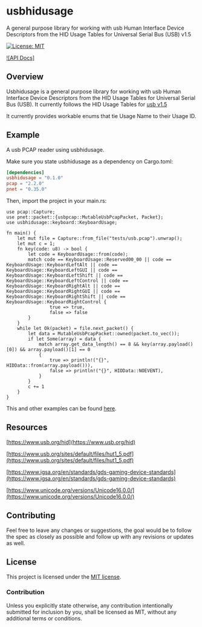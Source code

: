 # usbhidusage

A general purpose library for working with usb Human Interface Device Descriptors from the HID Usage Tables for Universal Serial Bus (USB) v1.5





[![License: MIT](https://img.shields.io/badge/license-MIT-blue.svg)](https://opensource.org/licenses/MIT)

[crates-badge]: https://img.shields.io/crates/v/usbhidusage.svg
[crates-url]: https://crates.io/crates/usbhidusage

[![API Docs]](https://docs.rs/usbhidusage)

## Overview

Usbhidusage is a general purpose library for working with usb Human Interface Device Descriptors from the HID Usage Tables for Universal Serial Bus (USB). It currently follows the HID Usage Tables for [usb v1.5](https://usb.org/sites/default/files/hut1_5.pdf)

It currently provides workable enums that tie Usage Name to their Usage ID.
## Example

A usb PCAP reader using usbhidusage.

Make sure you state usbhidusage as a dependency on Cargo.toml:

```toml
[dependencies]
usbhidusage = "0.1.0"
pcap = "2.2.0"
pnet = "0.35.0"
```
Then, import the project in your main.rs:

```rust,no_run
use pcap::Capture;
use pnet::packet::{usbpcap::MutableUsbPcapPacket, Packet};
use usbhidusage::keyboard::KeyboardUsage;

fn main() {
    let mut file = Capture::from_file("tests/usb.pcap").unwrap();
    let mut c = 1;
    fn key(code: u8) -> bool {
        let code = KeyboardUsage::from(code);
        match code == KeyboardUsage::Reserved00_00 || code == KeyboardUsage::KeyboardLeftAlt || code == KeyboardUsage::KeyboardLeftGUI || code == KeyboardUsage::KeyboardLeftShift || code == KeyboardUsage::KeyboardLeftControl || code == KeyboardUsage::KeyboardRightAlt || code == KeyboardUsage::KeyboardRightGUI || code == KeyboardUsage::KeyboardRightShift || code == KeyboardUsage::KeyboardRightControl {
                true => true,
                false => false
        }
    }
    while let Ok(packet) = file.next_packet() {
        let data = MutableUsbPcapPacket::owned(packet.to_vec());
        if let Some(array) = data {
            match array.get_data_length() == 8 && key(array.payload()[0]) && array.payload()[1] == 0
            {
                true => println!("{}", HIDData::from(array.payload())),
                false => println!("{}", HIDData::NOEVENT),
            }
        }
        c += 1
    }
}

```

This and other examples can be found [here][examples].

[examples]: https://github.com/Cry-Tokyo/usbhidusage/tree/master/examples


## Resources
[https://www.usb.org/hid](https://www.usb.org/hid)

[https://www.usb.org/sites/default/files/hut1_5.pdf](https://www.usb.org/sites/default/files/hut1_5.pdf)

[https://www.igsa.org/en/standards/gds-gaming-device-standards](https://www.igsa.org/en/standards/gds-gaming-device-standards)

[https://www.unicode.org/versions/Unicode16.0.0/](https://www.unicode.org/versions/Unicode16.0.0/)


## Contributing

Feel free to leave any changes or suggestions, the goal would be to follow the spec as closely as possible and follow up with any revisions or updates as well.


## License

This project is licensed under the [MIT license].

[MIT license]: https://github.com/Cry-Tokyo/usbhidusage/blob/main/LICENSE

### Contribution

Unless you explicitly state otherwise, any contribution intentionally submitted
for inclusion by you, shall be licensed as MIT, without any additional
terms or conditions.
